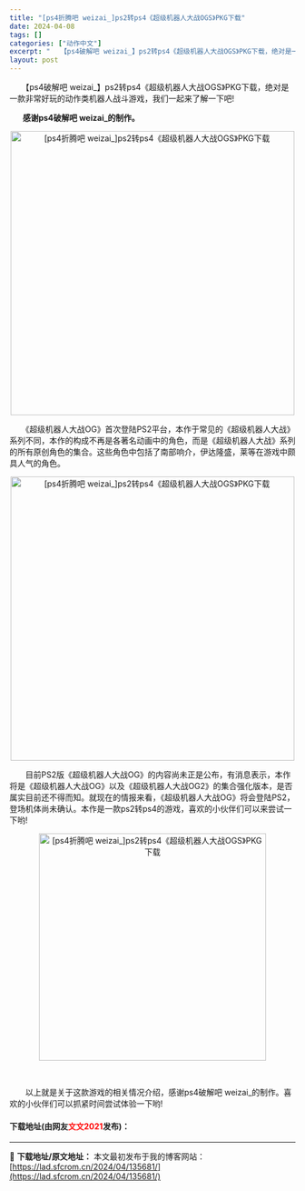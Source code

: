 ```yaml
---
title: "[ps4折腾吧 weizai_]ps2转ps4《超级机器人大战OGS》PKG下载"
date: 2024-04-08
tags: []
categories: ["动作中文"]
excerpt: "　　【ps4破解吧 weizai_】ps2转ps4《超级机器人大战OGS》PKG下载，绝对是一款非常好玩的动作类机器人战斗游戏，我们一起来了解一下吧! &nbsp; &nbsp; &nbsp; &nbsp;感谢ps4破解吧 weizai_的制作。 　　《超级机器人大战OG》首次登陆PS2平台，本作于&hellip;"
layout: post
---
```


 <p>　　【ps4破解吧 weizai_】ps2转ps4《超级机器人大战OGS》PKG下载，绝对是一款非常好玩的动作类机器人战斗游戏，我们一起来了解一下吧!</p> <p><strong>&nbsp; &nbsp; &nbsp; &nbsp;感谢ps4破解吧 weizai_的制作。</strong></p> <p align="center"><img align="" border="0" src="https://lad.sfcrom.cn/wp-content/uploads/2024/04/20240408_661356c0afde4.webp" width="500" alt="[ps4折腾吧 weizai_]ps2转ps4《超级机器人大战OGS》PKG下载" /></p> <p>　　《超级机器人大战OG》首次登陆PS2平台，本作于常见的《超级机器人大战》系列不同，本作的构成不再是各著名动画中的角色，而是《超级机器人大战》系列的所有原创角色的集合。这些角色中包括了南部响介，伊达隆盛，莱等在游戏中颇具人气的角色。</p> <p align="center"><img align="" border="0" src="https://lad.sfcrom.cn/wp-content/uploads/2024/04/20240408_661356c114061.webp" width="500" alt="[ps4折腾吧 weizai_]ps2转ps4《超级机器人大战OGS》PKG下载" /></p> <p>　　目前PS2版《超级机器人大战OG》的内容尚未正是公布，有消息表示，本作将是《超级机器人大战OG》以及《超级机器人大战OG2》的集合强化版本，是否属实目前还不得而知。就现在的情报来看，《超级机器人大战OG》将会登陆PS2，登场机体尚未确认。本作是一款ps2转ps4的游戏，喜欢的小伙伴们可以来尝试一下哟!</p> <p align="center"><img align="" border="0" src="https://lad.sfcrom.cn/wp-content/uploads/2024/04/20240408_661356c16f1ec.webp" width="400" alt="[ps4折腾吧 weizai_]ps2转ps4《超级机器人大战OGS》PKG下载" /></p> <p>&nbsp;</p> <p>　　以上就是关于这款游戏的相关情况介绍，感谢ps4破解吧 weizai_的制作。喜欢的小伙伴们可以抓紧时间尝试体验一下哟!</p> <p><h4>下载地址(由网友<font color="red">文文2021</font>发布)：</h4></p> 

---
📖 **下载地址/原文地址：** 本文最初发布于我的博客网站：[https://lad.sfcrom.cn/2024/04/135681/](https://lad.sfcrom.cn/2024/04/135681/)
